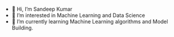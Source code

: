 - 👋 Hi, I’m Sandeep Kumar
- 👀 I’m interested in Machine Learning and Data Science
- 🌱 I’m currently learning Machine Learning algorithms and Model Building.

<!---
sandeepkumar96674/sandeepkumar96674 is a ✨ special ✨ repository because its `README.md` (this file) appears on your GitHub profile.
You can click the Preview link to take a look at your changes.
--->
